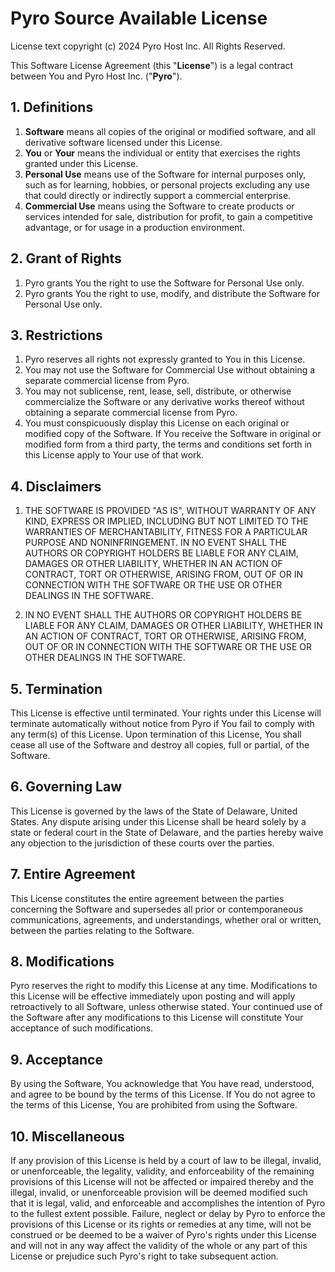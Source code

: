 # Pyro Source Available License

License text copyright (c) 2024 Pyro Host Inc. All Rights Reserved.

This Software License Agreement (this "**License**") is a legal contract between You and Pyro Host Inc. ("**Pyro**").

## 1. Definitions

1. **Software** means all copies of the original or modified software, and all derivative software licensed under this License.
2. **You** or **Your** means the individual or entity that exercises the rights granted under this License.
3. **Personal Use** means use of the Software for internal purposes only, such as for learning, hobbies, or personal projects excluding any use that could directly or indirectly support a commercial enterprise.
4. **Commercial Use** means using the Software to create products or services intended for sale, distribution for profit, to gain a competitive advantage, or for usage in a production environment.

## 2. Grant of Rights

1. Pyro grants You the right to use the Software for Personal Use only.
2. Pyro grants You the right to use, modify, and distribute the Software for Personal Use only.

## 3. Restrictions

1. Pyro reserves all rights not expressly granted to You in this License.
2. You may not use the Software for Commercial Use without obtaining a separate commercial license from Pyro.
3. You may not sublicense, rent, lease, sell, distribute, or otherwise commercialize the Software or any derivative works thereof without obtaining a separate commercial license from Pyro.
4. You must conspicuously display this License on each original or modified copy of the Software. If You receive the Software in original or modified form from a third party, the terms and conditions set forth in this License apply to Your use of that work.

## 4. Disclaimers

1. THE SOFTWARE IS PROVIDED "AS IS", WITHOUT WARRANTY OF ANY KIND, EXPRESS OR IMPLIED, INCLUDING BUT NOT LIMITED TO THE WARRANTIES OF MERCHANTABILITY, FITNESS FOR A PARTICULAR PURPOSE AND NONINFRINGEMENT. IN NO EVENT SHALL THE AUTHORS OR COPYRIGHT HOLDERS BE LIABLE FOR ANY CLAIM, DAMAGES OR OTHER LIABILITY, WHETHER IN AN ACTION OF CONTRACT, TORT OR OTHERWISE, ARISING FROM, OUT OF OR IN CONNECTION WITH THE SOFTWARE OR THE USE OR OTHER DEALINGS IN THE SOFTWARE.

2. IN NO EVENT SHALL THE AUTHORS OR COPYRIGHT HOLDERS BE LIABLE FOR ANY CLAIM, DAMAGES OR OTHER LIABILITY, WHETHER IN AN ACTION OF CONTRACT, TORT OR OTHERWISE, ARISING FROM, OUT OF OR IN CONNECTION WITH THE SOFTWARE OR THE USE OR OTHER DEALINGS IN THE SOFTWARE.

## 5. Termination

This License is effective until terminated. Your rights under this License will terminate automatically without notice from Pyro if You fail to comply with any term(s) of this License. Upon termination of this License, You shall cease all use of the Software and destroy all copies, full or partial, of the Software.

## 6. Governing Law

This License is governed by the laws of the State of Delaware, United States. Any dispute arising under this License shall be heard solely by a state or federal court in the State of Delaware, and the parties hereby waive any objection to the jurisdiction of these courts over the parties.

## 7. Entire Agreement

This License constitutes the entire agreement between the parties concerning the Software and supersedes all prior or contemporaneous communications, agreements, and understandings, whether oral or written, between the parties relating to the Software.

## 8. Modifications

Pyro reserves the right to modify this License at any time. Modifications to this License will be effective immediately upon posting and will apply retroactively to all Software, unless otherwise stated. Your continued use of the Software after any modifications to this License will constitute Your acceptance of such modifications.

## 9. Acceptance

By using the Software, You acknowledge that You have read, understood, and agree to be bound by the terms of this License. If You do not agree to the terms of this License, You are prohibited from using the Software.

## 10. Miscellaneous

If any provision of this License is held by a court of law to be illegal, invalid, or unenforceable, the legality, validity, and enforceability of the remaining provisions of this License will not be affected or impaired thereby and the illegal, invalid, or unenforceable provision will be deemed modified such that it is legal, valid, and enforceable and accomplishes the intention of Pyro to the fullest extent possible. Failure, neglect or delay by Pyro to enforce the provisions of this License or its rights or remedies at any time, will not be construed or be deemed to be a waiver of Pyro's rights under this License and will not in any way affect the validity of the whole or any part of this License or prejudice such Pyro's right to take subsequent action.
